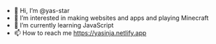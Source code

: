 - 👋 Hi, I’m @yas-star
- 👀 I’m interested in making websites and apps and playing Minecraft
- 🌱 I’m currently learning JavaScript
- 📫 How to reach me https://yasinja.netlify.app

<!---
yas-star/yas-star is a ✨ special ✨ repository because its `README.md` (this file) appears on your GitHub profile.
You can click the Preview link to take a look at your changes.
--->
